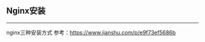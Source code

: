 
<h2>Nginx安装</h2>

-------------------------------

nginx三种安装方式
参考：https://www.jianshu.com/p/e9f73ef5686b

